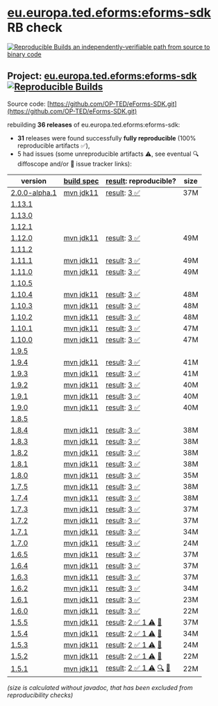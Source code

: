 [eu.europa.ted.eforms:eforms-sdk](https://central.sonatype.com/artifact/eu.europa.ted.eforms/eforms-sdk/versions) RB check
=======

[![Reproducible Builds](https://reproducible-builds.org/images/logos/rb.svg) an independently-verifiable path from source to binary code](https://reproducible-builds.org/)

## Project: [eu.europa.ted.eforms:eforms-sdk](https://central.sonatype.com/artifact/eu.europa.ted.eforms/eforms-sdk/versions) [![Reproducible Builds](https://img.shields.io/endpoint?url=https://raw.githubusercontent.com/jvm-repo-rebuild/reproducible-central/master/content/eu/europa/ted/eforms/eforms-sdk/badge.json)](https://github.com/jvm-repo-rebuild/reproducible-central/blob/master/content/eu/europa/ted/eforms/eforms-sdk/README.md)

Source code: [https://github.com/OP-TED/eForms-SDK.git](https://github.com/OP-TED/eForms-SDK.git)

rebuilding **36 releases** of eu.europa.ted.eforms:eforms-sdk:
- **31** releases were found successfully **fully reproducible** (100% reproducible artifacts :white_check_mark:),
- 5 had issues (some unreproducible artifacts :warning:, see eventual :mag: diffoscope and/or :memo: issue tracker links):

| version | [build spec](/BUILDSPEC.md) | [result](https://reproducible-builds.org/docs/jvm/): reproducible? | size |
| -- | --------- | ------ | -- |
| [2.0.0-alpha.1](https://central.sonatype.com/artifact/eu.europa.ted.eforms/eforms-sdk/2.0.0-alpha.1/pom) | [mvn jdk11](eforms-sdk-2.0.0-alpha.1.buildspec) | [result](eforms-sdk-2.0.0-alpha.1.buildinfo): [3 :white_check_mark: ](eforms-sdk-2.0.0-alpha.1.buildcompare) | 37M |
| [1.13.1](https://central.sonatype.com/artifact/eu.europa.ted.eforms/eforms-sdk/1.13.1/pom) | | | |
| [1.13.0](https://central.sonatype.com/artifact/eu.europa.ted.eforms/eforms-sdk/1.13.0/pom) | | | |
| [1.12.1](https://central.sonatype.com/artifact/eu.europa.ted.eforms/eforms-sdk/1.12.1/pom) | | | |
| [1.12.0](https://central.sonatype.com/artifact/eu.europa.ted.eforms/eforms-sdk/1.12.0/pom) | [mvn jdk11](eforms-sdk-1.12.0.buildspec) | [result](eforms-sdk-1.12.0.buildinfo): [3 :white_check_mark: ](eforms-sdk-1.12.0.buildcompare) | 49M |
| [1.11.2](https://central.sonatype.com/artifact/eu.europa.ted.eforms/eforms-sdk/1.11.2/pom) | | | |
| [1.11.1](https://central.sonatype.com/artifact/eu.europa.ted.eforms/eforms-sdk/1.11.1/pom) | [mvn jdk11](eforms-sdk-1.11.1.buildspec) | [result](eforms-sdk-1.11.1.buildinfo): [3 :white_check_mark: ](eforms-sdk-1.11.1.buildcompare) | 49M |
| [1.11.0](https://central.sonatype.com/artifact/eu.europa.ted.eforms/eforms-sdk/1.11.0/pom) | [mvn jdk11](eforms-sdk-1.11.0.buildspec) | [result](eforms-sdk-1.11.0.buildinfo): [3 :white_check_mark: ](eforms-sdk-1.11.0.buildcompare) | 49M |
| [1.10.5](https://central.sonatype.com/artifact/eu.europa.ted.eforms/eforms-sdk/1.10.5/pom) | | | |
| [1.10.4](https://central.sonatype.com/artifact/eu.europa.ted.eforms/eforms-sdk/1.10.4/pom) | [mvn jdk11](eforms-sdk-1.10.4.buildspec) | [result](eforms-sdk-1.10.4.buildinfo): [3 :white_check_mark: ](eforms-sdk-1.10.4.buildcompare) | 48M |
| [1.10.3](https://central.sonatype.com/artifact/eu.europa.ted.eforms/eforms-sdk/1.10.3/pom) | [mvn jdk11](eforms-sdk-1.10.3.buildspec) | [result](eforms-sdk-1.10.3.buildinfo): [3 :white_check_mark: ](eforms-sdk-1.10.3.buildcompare) | 48M |
| [1.10.2](https://central.sonatype.com/artifact/eu.europa.ted.eforms/eforms-sdk/1.10.2/pom) | [mvn jdk11](eforms-sdk-1.10.2.buildspec) | [result](eforms-sdk-1.10.2.buildinfo): [3 :white_check_mark: ](eforms-sdk-1.10.2.buildcompare) | 48M |
| [1.10.1](https://central.sonatype.com/artifact/eu.europa.ted.eforms/eforms-sdk/1.10.1/pom) | [mvn jdk11](eforms-sdk-1.10.1.buildspec) | [result](eforms-sdk-1.10.1.buildinfo): [3 :white_check_mark: ](eforms-sdk-1.10.1.buildcompare) | 47M |
| [1.10.0](https://central.sonatype.com/artifact/eu.europa.ted.eforms/eforms-sdk/1.10.0/pom) | [mvn jdk11](eforms-sdk-1.10.0.buildspec) | [result](eforms-sdk-1.10.0.buildinfo): [3 :white_check_mark: ](eforms-sdk-1.10.0.buildcompare) | 47M |
| [1.9.5](https://central.sonatype.com/artifact/eu.europa.ted.eforms/eforms-sdk/1.9.5/pom) | | | |
| [1.9.4](https://central.sonatype.com/artifact/eu.europa.ted.eforms/eforms-sdk/1.9.4/pom) | [mvn jdk11](eforms-sdk-1.9.4.buildspec) | [result](eforms-sdk-1.9.4.buildinfo): [3 :white_check_mark: ](eforms-sdk-1.9.4.buildcompare) | 41M |
| [1.9.3](https://central.sonatype.com/artifact/eu.europa.ted.eforms/eforms-sdk/1.9.3/pom) | [mvn jdk11](eforms-sdk-1.9.3.buildspec) | [result](eforms-sdk-1.9.3.buildinfo): [3 :white_check_mark: ](eforms-sdk-1.9.3.buildcompare) | 41M |
| [1.9.2](https://central.sonatype.com/artifact/eu.europa.ted.eforms/eforms-sdk/1.9.2/pom) | [mvn jdk11](eforms-sdk-1.9.2.buildspec) | [result](eforms-sdk-1.9.2.buildinfo): [3 :white_check_mark: ](eforms-sdk-1.9.2.buildcompare) | 40M |
| [1.9.1](https://central.sonatype.com/artifact/eu.europa.ted.eforms/eforms-sdk/1.9.1/pom) | [mvn jdk11](eforms-sdk-1.9.1.buildspec) | [result](eforms-sdk-1.9.1.buildinfo): [3 :white_check_mark: ](eforms-sdk-1.9.1.buildcompare) | 40M |
| [1.9.0](https://central.sonatype.com/artifact/eu.europa.ted.eforms/eforms-sdk/1.9.0/pom) | [mvn jdk11](eforms-sdk-1.9.0.buildspec) | [result](eforms-sdk-1.9.0.buildinfo): [3 :white_check_mark: ](eforms-sdk-1.9.0.buildcompare) | 40M |
| [1.8.5](https://central.sonatype.com/artifact/eu.europa.ted.eforms/eforms-sdk/1.8.5/pom) | | | |
| [1.8.4](https://central.sonatype.com/artifact/eu.europa.ted.eforms/eforms-sdk/1.8.4/pom) | [mvn jdk11](eforms-sdk-1.8.4.buildspec) | [result](eforms-sdk-1.8.4.buildinfo): [3 :white_check_mark: ](eforms-sdk-1.8.4.buildcompare) | 38M |
| [1.8.3](https://central.sonatype.com/artifact/eu.europa.ted.eforms/eforms-sdk/1.8.3/pom) | [mvn jdk11](eforms-sdk-1.8.3.buildspec) | [result](eforms-sdk-1.8.3.buildinfo): [3 :white_check_mark: ](eforms-sdk-1.8.3.buildcompare) | 38M |
| [1.8.2](https://central.sonatype.com/artifact/eu.europa.ted.eforms/eforms-sdk/1.8.2/pom) | [mvn jdk11](eforms-sdk-1.8.2.buildspec) | [result](eforms-sdk-1.8.2.buildinfo): [3 :white_check_mark: ](eforms-sdk-1.8.2.buildcompare) | 38M |
| [1.8.1](https://central.sonatype.com/artifact/eu.europa.ted.eforms/eforms-sdk/1.8.1/pom) | [mvn jdk11](eforms-sdk-1.8.1.buildspec) | [result](eforms-sdk-1.8.1.buildinfo): [3 :white_check_mark: ](eforms-sdk-1.8.1.buildcompare) | 38M |
| [1.8.0](https://central.sonatype.com/artifact/eu.europa.ted.eforms/eforms-sdk/1.8.0/pom) | [mvn jdk11](eforms-sdk-1.8.0.buildspec) | [result](eforms-sdk-1.8.0.buildinfo): [3 :white_check_mark: ](eforms-sdk-1.8.0.buildcompare) | 35M |
| [1.7.5](https://central.sonatype.com/artifact/eu.europa.ted.eforms/eforms-sdk/1.7.5/pom) | [mvn jdk11](eforms-sdk-1.7.5.buildspec) | [result](eforms-sdk-1.7.5.buildinfo): [3 :white_check_mark: ](eforms-sdk-1.7.5.buildcompare) | 38M |
| [1.7.4](https://central.sonatype.com/artifact/eu.europa.ted.eforms/eforms-sdk/1.7.4/pom) | [mvn jdk11](eforms-sdk-1.7.4.buildspec) | [result](eforms-sdk-1.7.4.buildinfo): [3 :white_check_mark: ](eforms-sdk-1.7.4.buildcompare) | 38M |
| [1.7.3](https://central.sonatype.com/artifact/eu.europa.ted.eforms/eforms-sdk/1.7.3/pom) | [mvn jdk11](eforms-sdk-1.7.3.buildspec) | [result](eforms-sdk-1.7.3.buildinfo): [3 :white_check_mark: ](eforms-sdk-1.7.3.buildcompare) | 37M |
| [1.7.2](https://central.sonatype.com/artifact/eu.europa.ted.eforms/eforms-sdk/1.7.2/pom) | [mvn jdk11](eforms-sdk-1.7.2.buildspec) | [result](eforms-sdk-1.7.2.buildinfo): [3 :white_check_mark: ](eforms-sdk-1.7.2.buildcompare) | 37M |
| [1.7.1](https://central.sonatype.com/artifact/eu.europa.ted.eforms/eforms-sdk/1.7.1/pom) | [mvn jdk11](eforms-sdk-1.7.1.buildspec) | [result](eforms-sdk-1.7.1.buildinfo): [3 :white_check_mark: ](eforms-sdk-1.7.1.buildcompare) | 34M |
| [1.7.0](https://central.sonatype.com/artifact/eu.europa.ted.eforms/eforms-sdk/1.7.0/pom) | [mvn jdk11](eforms-sdk-1.7.0.buildspec) | [result](eforms-sdk-1.7.0.buildinfo): [3 :white_check_mark: ](eforms-sdk-1.7.0.buildcompare) | 24M |
| [1.6.5](https://central.sonatype.com/artifact/eu.europa.ted.eforms/eforms-sdk/1.6.5/pom) | [mvn jdk11](eforms-sdk-1.6.5.buildspec) | [result](eforms-sdk-1.6.5.buildinfo): [3 :white_check_mark: ](eforms-sdk-1.6.5.buildcompare) | 37M |
| [1.6.4](https://central.sonatype.com/artifact/eu.europa.ted.eforms/eforms-sdk/1.6.4/pom) | [mvn jdk11](eforms-sdk-1.6.4.buildspec) | [result](eforms-sdk-1.6.4.buildinfo): [3 :white_check_mark: ](eforms-sdk-1.6.4.buildcompare) | 37M |
| [1.6.3](https://central.sonatype.com/artifact/eu.europa.ted.eforms/eforms-sdk/1.6.3/pom) | [mvn jdk11](eforms-sdk-1.6.3.buildspec) | [result](eforms-sdk-1.6.3.buildinfo): [3 :white_check_mark: ](eforms-sdk-1.6.3.buildcompare) | 37M |
| [1.6.2](https://central.sonatype.com/artifact/eu.europa.ted.eforms/eforms-sdk/1.6.2/pom) | [mvn jdk11](eforms-sdk-1.6.2.buildspec) | [result](eforms-sdk-1.6.2.buildinfo): [3 :white_check_mark: ](eforms-sdk-1.6.2.buildcompare) | 34M |
| [1.6.1](https://central.sonatype.com/artifact/eu.europa.ted.eforms/eforms-sdk/1.6.1/pom) | [mvn jdk11](eforms-sdk-1.6.1.buildspec) | [result](eforms-sdk-1.6.1.buildinfo): [3 :white_check_mark: ](eforms-sdk-1.6.1.buildcompare) | 23M |
| [1.6.0](https://central.sonatype.com/artifact/eu.europa.ted.eforms/eforms-sdk/1.6.0/pom) | [mvn jdk11](eforms-sdk-1.6.0.buildspec) | [result](eforms-sdk-1.6.0.buildinfo): [3 :white_check_mark: ](eforms-sdk-1.6.0.buildcompare) | 22M |
| [1.5.5](https://central.sonatype.com/artifact/eu.europa.ted.eforms/eforms-sdk/1.5.5/pom) | [mvn jdk11](eforms-sdk-1.5.5.buildspec) | [result](eforms-sdk-1.5.5.buildinfo): [2 :white_check_mark:  1 :warning:](eforms-sdk-1.5.5.buildcompare) [:memo:](https://github.com/OP-TED/eForms-SDK/pull/309) | 37M |
| [1.5.4](https://central.sonatype.com/artifact/eu.europa.ted.eforms/eforms-sdk/1.5.4/pom) | [mvn jdk11](eforms-sdk-1.5.4.buildspec) | [result](eforms-sdk-1.5.4.buildinfo): [2 :white_check_mark:  1 :warning:](eforms-sdk-1.5.4.buildcompare) [:memo:](https://github.com/OP-TED/eForms-SDK/pull/309) | 34M |
| [1.5.3](https://central.sonatype.com/artifact/eu.europa.ted.eforms/eforms-sdk/1.5.3/pom) | [mvn jdk11](eforms-sdk-1.5.3.buildspec) | [result](eforms-sdk-1.5.3.buildinfo): [2 :white_check_mark:  1 :warning:](eforms-sdk-1.5.3.buildcompare) [:memo:](https://github.com/OP-TED/eForms-SDK/pull/309) | 24M |
| [1.5.2](https://central.sonatype.com/artifact/eu.europa.ted.eforms/eforms-sdk/1.5.2/pom) | [mvn jdk11](eforms-sdk-1.5.2.buildspec) | [result](eforms-sdk-1.5.2.buildinfo): [2 :white_check_mark:  1 :warning:](eforms-sdk-1.5.2.buildcompare) [:memo:](https://github.com/OP-TED/eForms-SDK/pull/309) | 22M |
| [1.5.1](https://central.sonatype.com/artifact/eu.europa.ted.eforms/eforms-sdk/1.5.1/pom) | [mvn jdk11](eforms-sdk-1.5.1.buildspec) | [result](eforms-sdk-1.5.1.buildinfo): [2 :white_check_mark:  1 :warning:](eforms-sdk-1.5.1.buildcompare) [:mag:](eforms-sdk-1.5.1.diffoscope) [:memo:](https://github.com/OP-TED/eForms-SDK/pull/309) | 22M |

<i>(size is calculated without javadoc, that has been excluded from reproducibility checks)</i>
